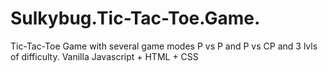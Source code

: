 # Sulkybug.Tic-Tac-Toe.Game.
Tic-Tac-Toe Game with several game modes P vs P and P vs CP and 3 lvls of difficulty.
Vanilla Javascript + HTML + CSS
